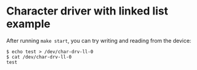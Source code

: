 # Character driver with linked list example

After running `make start`, you can try writing and reading from the device:

```shell
$ echo test > /dev/char-drv-ll-0
$ cat /dev/char-drv-ll-0
test
```


